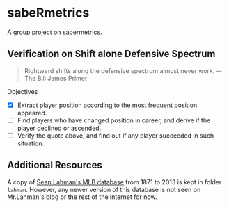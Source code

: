 sabeRmetrics
============

A group project on sabermetrics.

## Verification on Shift alone Defensive Spectrum

> Rightward shifts along the defensive spectrum almost never work. -- The Bill James Primer

Objectives

- [x] Extract player position according to the most frequent position appeared.
- [ ] Find players who have changed position in career, and derive if the player declined or ascended.
- [ ] Verify the quote above, and find out if any player succeeded in such situation.

## Additional Resources

A copy of [Sean Lahman's MLB database](http://www.seanlahman.com/baseball-archive/statistics/) from 1871 to 2013 is kept in folder `lahman`. However, any newer version of this database is not seen on Mr.Lahman's blog or the rest of the internet for now.
